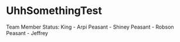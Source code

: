 # UhhSomethingTest

Team Member Status:
King - Arpi
Peasant - Shiney
Peasant - Robson
Peasant - Jeffrey